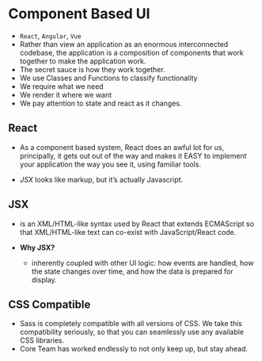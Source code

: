 # Component Based UI
  - `React`, `Angular`, `Vue` 
  - Rather than view an application as an enormous interconnected codebase, the application is a composition of components that work together to make the application work.
  - The secret sauce is how they work together.
  - We use Classes and Functions to classify functionality
  - We require what we need
  - We render it where we want
  - We pay attention to state and react as it changes.

## React
  - As a component based system, React does an awful lot for us, principally, it gets out out of the way and makes it EASY to implement your application the way you see it, using familiar tools.

  - *JSX* looks like markup, but it’s actually Javascript.

## JSX
  -  is an XML/HTML-like syntax used by React that extends ECMAScript so that XML/HTML-like text can co-exist with JavaScript/React code.

  - **Why JSX?**
    - inherently coupled with other UI logic: how events are handled, how the state changes over time, and how the data is prepared for display.     

## CSS Compatible
  - Sass is completely compatible with all versions of CSS. We take this compatibility seriously, so that you can seamlessly use any available CSS libraries.
  - Core Team has worked endlessly to not only keep up, but stay ahead.
  
